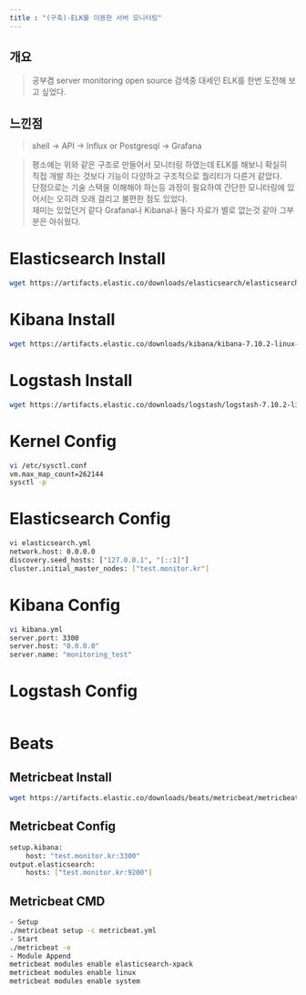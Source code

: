 ```yaml
---
title : "(구축)-ELK를 이용한 서버 모니터링"
---
```


## 개요

> 공부겸 server monitoring open source 검색중 대세인 ELK를 한번 도전해 보고 싶었다.

## 느낀점

> shell -> API -> Influx or Postgresql -> Grafana

> 평소에는 위와 같은 구조로 만들어서 모니터링 하였는데 ELK를 해보니 확실히 직접 개발 하는 것보다 기능이 다양하고 구조적으로 퀄리티가 다른거 같았다.<br>단점으로는 기술 스택을 이해해야 하는등 과정이 필요하여 간단한 모니터링에 있어서는 오히려 오래 걸리고 불편한 점도 있었다.<br>재미는 있었던거 같다 Grafana나 Kibana나 둘다 자료가 별로 없는것 같아 그부분은 아쉬웠다.

# Elasticsearch Install

```bash
wget https://artifacts.elastic.co/downloads/elasticsearch/elasticsearch-7.10.2-linux-x86_64.tar.gz
```

# Kibana Install

```bash
wget https://artifacts.elastic.co/downloads/kibana/kibana-7.10.2-linux-x86_64.tar.gz
```

# Logstash Install

```bash
wget https://artifacts.elastic.co/downloads/logstash/logstash-7.10.2-linux-x86_64.tar.gz
```

# Kernel Config

```bash
vi /etc/sysctl.conf
vm.max_map_count=262144
sysctl -p
```

# Elasticsearch Config

```bash
vi elasticsearch.yml
network.host: 0.0.0.0
discovery.seed_hosts: ["127.0.0.1", "[::1]"]
cluster.initial_master_nodes: ["test.monitor.kr"]
```

# Kibana Config

```bash
vi kibana.yml
server.port: 3300
server.host: "0.0.0.0"
server.name: "monitoring_test"
```

# Logstash Config

```bash
```

# Beats
## Metricbeat Install

```bash
wget https://artifacts.elastic.co/downloads/beats/metricbeat/metricbeat-7.10.2-linux-x86_64.tar.gz
```

## Metricbeat Config

```bash
setup.kibana:
	host: "test.monitor.kr:3300"
output.elasticsearch:
	hosts: ["test.monitor.kr:9200"]
```

## Metricbeat CMD

```bash
- Setup
./metricbeat setup -c metricbeat.yml
- Start
./metricbeat -e
- Module Append
metricbeat modules enable elasticsearch-xpack
metricbeat modules enable linux
metricbeat modules enable system
```
